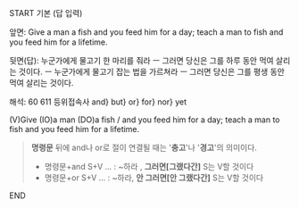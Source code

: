 START
기본 (답 입력)

앞면:
Give a man a fish and you feed him for a day; teach a man to fish and you feed him for a lifetime.


뒷면(답):
누군가에게 물고기 한 마리를 줘라 ㅡ 그러면 당신은 그를 하루 동안 먹여 살리는 것이다. ㅡ 누군가에게 물고기 잡는 법을 가르쳐라 ㅡ 그러면 당신은 그를 평생 동안 먹여 살리는 것이다.


해석:
60 611 등위접속사 and} but} or} for} nor} yet

(V)Give (IO)a man (DO)a fish / and you feed him for a day; teach a man to fish and you feed him for a lifetime.

> **명령문** 뒤에 and나 or로 절이 연결될 때는 '**충고**'나 '**경고**'의 의미이다.
> - 명령문+and S+V ... : ~하라 , **그러면[그랬다간]** S는 V할 것이다
> - 명령문+or S+V ... : ~하라, **안 그러면[안 그랬다간]** S는 V할 것이다
<!--ID: 1695455611453-->
END